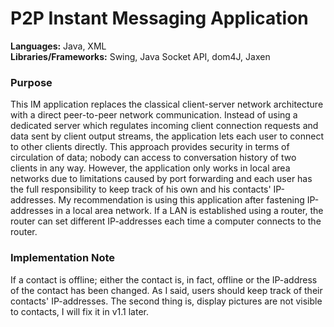 # P2P Instant Messaging Application

<b>Languages:</b> Java, XML<br>
<b>Libraries/Frameworks:</b> Swing, Java Socket API, dom4J, Jaxen

### Purpose

This IM application replaces the classical client-server network architecture with a direct peer-to-peer network communication. Instead of using a dedicated server which regulates incoming client connection requests and data sent by client output streams, the application lets each user to connect to other clients directly. This approach provides security in terms of circulation of data; nobody can access to conversation history of two clients in any way. However, the application only works in local area networks due to limitations caused by port forwarding and each user has the full responsibility to keep track of his own and his contacts' IP-addresses. My recommendation is using this application after fastening IP-addresses in a local area network. If a LAN is established using a router, the router can set different IP-addresses each time a computer connects to the router. 


### Implementation Note

If a contact is offline; either the contact is, in fact, offline or the IP-address of the contact has been changed. As I said, users should keep track of their contacts' IP-addresses. The second thing is, display pictures are not visible to contacts, I will fix it in v1.1 later.




